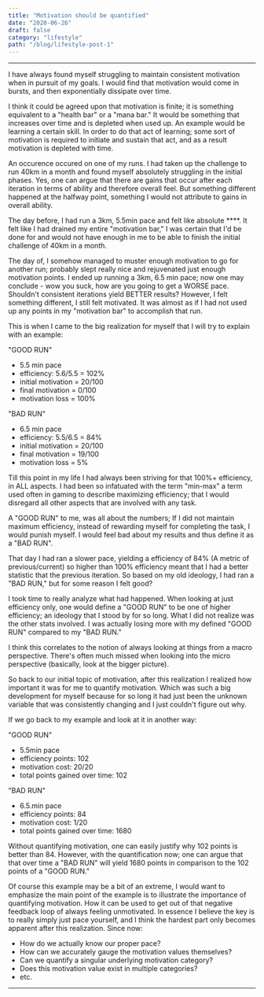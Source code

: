 ```yaml
---
title: "Motivation should be quantified"
date: "2020-06-26"
draft: false
category: "lifestyle"
path: "/blog/lifestyle-post-1"
---
```


---

I have always found myself struggling to maintain consistent motivation when in pursuit of my goals. I would find that motivation would come in bursts, and then exponentially dissipate over time.

I think it could be agreed upon that motivation is finite; it is something equivalent to a "health bar" or a "mana bar." It would be something that increases over time and is depleted when used up. An example would be learning a certain skill. In order to do that act of learning; some sort of motivation is required to initiate and sustain that act, and as a result motivation is depleted with time.

An occurence occured on one of my runs. I had taken up the challenge to run 40km in a month and found myself absolutely struggling in the initial phases. Yes, one can argue that there are gains that occur after each iteration in terms of ability and therefore overall feel. But something different happened at the halfway point, something I would not attribute to gains in overall ability.

The day before, I had run a 3km, 5.5min pace and felt like absolute \*\*\*\*. It felt like I had drained my entire "motivation bar," I was certain that I'd be done for and would not have enough in me to be able to finish the initial challenge of 40km in a month.

The day of, I somehow managed to muster enough motivation to go for another run; probably slept really nice and rejuvenated just enough motivation points. I ended up running a 3km, 6.5 min pace; now one may conclude - wow you suck, how are you going to get a WORSE pace. Shouldn't consistent iterations yield BETTER results? However, I felt something different, I still felt motivated. It was almost as if I had not used up any points in my "motivation bar" to accomplish that run.

This is when I came to the big realization for myself that I will try to explain with an example:

"GOOD RUN"

- 5.5 min pace
- efficiency: 5.6/5.5 = 102%
- initial motivation = 20/100
- final motivation = 0/100
- motivation loss = 100%

"BAD RUN"

- 6.5 min pace
- efficiency: 5.5/6.5 = 84%
- initial motivation = 20/100
- final motivation = 19/100
- motivation loss = 5%

Till this point in my life I had always been striving for that 100%+ efficiency, in ALL aspects. I had been so infatuated with the term "min-max" a term used often in gaming to describe maximizing efficiency; that I would disregard all other aspects that are involved with any task.

A "GOOD RUN" to me, was all about the numbers; If I did not maintain maximum efficiency, instead of rewarding myself for completing the task, I would punish myself. I would feel bad about my results and thus define it as a "BAD RUN".

That day I had ran a slower pace, yielding a efficiency of 84% (A metric of previous/current) so higher than 100% efficiency meant that I had a better statistic that the previous iteration. So based on my old ideology, I had ran a "BAD RUN," but for some reason I felt good?

I took time to really analyze what had happened. When looking at just efficiency only, one would define a "GOOD RUN" to be one of higher efficiency; an ideology that I stood by for so long. What I did not realize was the other stats involved. I was actually losing more with my defined "GOOD RUN" compared to my "BAD RUN."

I think this correlates to the notion of always looking at things from a macro perspective. There's often much missed when looking into the micro perspective (basically, look at the bigger picture).

So back to our initial topic of motivation, after this realization I realized how important it was for me to quantify motivation. Which was such a big development for myself because for so long it had just been the unknown variable that was consistently changing and I just couldn't figure out why.

If we go back to my example and look at it in another way:

"GOOD RUN"

- 5.5min pace
- efficiency points: 102
- motivation cost: 20/20
- total points gained over time: 102

"BAD RUN"

- 6.5.min pace
- efficiency points: 84
- motivation cost: 1/20
- total points gained over time: 1680

Without quantifying motivation, one can easily justify why 102 points is better than 84. However, with the quantification now; one can argue that that over time a "BAD RUN" will yield 1680 points in comparison to the 102 points of a "GOOD RUN."

Of course this example may be a bit of an extreme, I would want to emphasize the main point of the example is to illustrate the importance of quantifying motivation. How it can be used to get out of that negative feedback loop of always feeling unmotivated. In essence I believe the key is to really simply just pace yourself, and I think the hardest part only becomes apparent after this realization. Since now:

- How do we actually know our proper pace?
- How can we accurately gauge the motivation values themselves?
- Can we quantify a singular underlying motivation category?
- Does this motivation value exist in multiple categories?
- etc.

---

